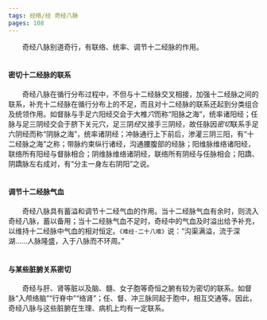 ```yaml
---
tags: 经络/经 奇经八脉
pages: 108
---
```

&emsp;&emsp;奇经八脉别道奇行，有联络、统率、调节十二经脉的作用。<br></br>

#### 密切十二经脉的联系
&emsp;&emsp;奇经八脉在循行分布过程中，不但与十二经脉交叉相接，加强十二经脉之间的联系，补充十二经脉在循行分布上的不足，而且对十二经脉的联系还起到分类组合及统领作用。如督脉与手足六阳经交会于大椎<dfn>穴</dfn>而称“阳脉之海”，统率诸阳经；任脉与足三阴经交会于脐下关元穴，足三阴<dfn>经</dfn>又接手三阴经，故任脉因<dfn>密切</dfn>联系手足六阴经而称“阴脉之海”，统率诸阴经；冲脉通行上下前后，渗灌三阴三阳，有“十二经脉之海”之称；带脉约束纵行诸经，沟通腰腹部的经脉；阳维脉维络诸阳经，联络所有阳经与督脉相合；阴维脉维络诸阴经，联络所有阴经与任脉相会；阳蹻、阴蹻脉左右成对，有“分主一身左右阴阳”之说。<br></br>

#### 调节十二经脉气血
&emsp;&emsp;奇经八脉具有蓄溢和调节十二经气血的作用。当十二经脉气血有余时，则流入奇经八脉，蓄以备用；当十二经脉气血不足时，奇经中的气血及时溢出给予补充，以维持十二经脉中气血的相对恒定。`《难经·二十八难》`说：“沟渠满溢，流于深湖……人脉隆盛，入于八脉而不环周。”<br></br>

#### 与某些脏腑关系密切
&emsp;&emsp;奇经与肝、肾等脏以及脑、髓、女子胞等奇恒之腑有较为密切的联系。如督脉“入颅络脑”“行脊中”“络肾”；任、督、冲三脉同起于胞中，相互交通等。因此，奇经八脉与这些脏腑在生理、病机上均有一定联系。